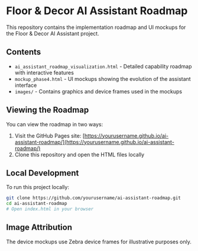 # Floor & Decor AI Assistant Roadmap

This repository contains the implementation roadmap and UI mockups for the Floor & Decor AI Assistant project.

## Contents

- `ai_assistant_roadmap_visualization.html` - Detailed capability roadmap with interactive features
- `mockup_phase4.html` - UI mockups showing the evolution of the assistant interface
- `images/` - Contains graphics and device frames used in the mockups

## Viewing the Roadmap

You can view the roadmap in two ways:

1. Visit the GitHub Pages site: [https://yourusername.github.io/ai-assistant-roadmap/](https://yourusername.github.io/ai-assistant-roadmap/)
2. Clone this repository and open the HTML files locally

## Local Development

To run this project locally:

```bash
git clone https://github.com/yourusername/ai-assistant-roadmap.git
cd ai-assistant-roadmap
# Open index.html in your browser
```

## Image Attribution

The device mockups use Zebra device frames for illustrative purposes only. 